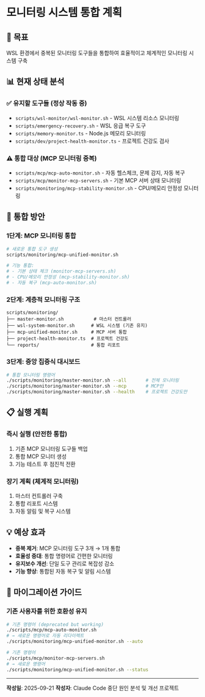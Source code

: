 # 모니터링 시스템 통합 계획

## 🎯 목표
WSL 환경에서 중복된 모니터링 도구들을 통합하여 효율적이고 체계적인 모니터링 시스템 구축

## 📊 현재 상태 분석

### ✅ 유지할 도구들 (정상 작동 중)
- `scripts/wsl-monitor/wsl-monitor.sh` - WSL 시스템 리소스 모니터링
- `scripts/emergency-recovery.sh` - WSL 응급 복구 도구
- `scripts/memory-monitor.ts` - Node.js 메모리 모니터링
- `scripts/dev/project-health-monitor.ts` - 프로젝트 건강도 검사

### ⚠️ 통합 대상 (MCP 모니터링 중복)
- `scripts/mcp/mcp-auto-monitor.sh` - 자동 헬스체크, 문제 감지, 자동 복구
- `scripts/mcp/monitor-mcp-servers.sh` - 기본 MCP 서버 상태 모니터링
- `scripts/monitoring/mcp-stability-monitor.sh` - CPU/메모리 안정성 모니터링

## 🚀 통합 방안

### 1단계: MCP 모니터링 통합
```bash
# 새로운 통합 도구 생성
scripts/monitoring/mcp-unified-monitor.sh

# 기능 통합:
# - 기본 상태 체크 (monitor-mcp-servers.sh)
# - CPU/메모리 안정성 (mcp-stability-monitor.sh)
# - 자동 복구 (mcp-auto-monitor.sh)
```

### 2단계: 계층적 모니터링 구조
```
scripts/monitoring/
├── master-monitor.sh           # 마스터 컨트롤러
├── wsl-system-monitor.sh      # WSL 시스템 (기존 유지)
├── mcp-unified-monitor.sh     # MCP 서버 통합
├── project-health-monitor.ts  # 프로젝트 건강도
└── reports/                   # 통합 리포트
```

### 3단계: 중앙 집중식 대시보드
```bash
# 통합 모니터링 명령어
./scripts/monitoring/master-monitor.sh --all       # 전체 모니터링
./scripts/monitoring/master-monitor.sh --mcp       # MCP만
./scripts/monitoring/master-monitor.sh --health    # 프로젝트 건강도만
```

## 📋 실행 계획

### 즉시 실행 (안전한 통합)
1. 기존 MCP 모니터링 도구들 백업
2. 통합 MCP 모니터 생성
3. 기능 테스트 후 점진적 전환

### 장기 계획 (체계적 모니터링)
1. 마스터 컨트롤러 구축
2. 통합 리포트 시스템
3. 자동 알림 및 복구 시스템

## 💡 예상 효과

- **중복 제거**: MCP 모니터링 도구 3개 → 1개 통합
- **효율성 증대**: 통합 명령어로 간편한 모니터링
- **유지보수 개선**: 단일 도구 관리로 복잡성 감소
- **기능 향상**: 통합된 자동 복구 및 알림 시스템

## 🔧 마이그레이션 가이드

### 기존 사용자를 위한 호환성 유지
```bash
# 기존 명령어 (deprecated but working)
./scripts/mcp/mcp-auto-monitor.sh
# → 새로운 명령어로 자동 리다이렉트
./scripts/monitoring/mcp-unified-monitor.sh --auto

# 기존 명령어
./scripts/mcp/monitor-mcp-servers.sh
# → 새로운 명령어
./scripts/monitoring/mcp-unified-monitor.sh --status
```

---

**작성일**: 2025-09-21
**작성자**: Claude Code 중단 원인 분석 및 개선 프로젝트